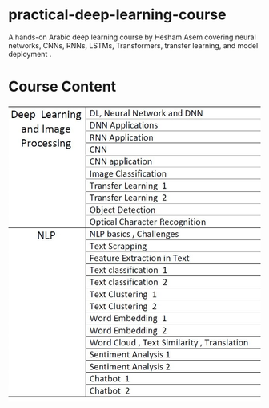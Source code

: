 # practical-deep-learning-course
A hands-on Arabic deep learning course by Hesham Asem covering neural networks, CNNs, RNNs, LSTMs, Transformers, transfer learning, and model deployment .


# Course Content

![CNN Prediction Example](/Content/course-content.jpeg)
